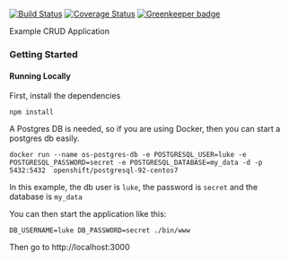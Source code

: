 [![Build Status](https://travis-ci.org/bucharest-gold/nodejs-rest-http-crud.svg?branch=master)](https://travis-ci.org/bucharest-gold/nodejs-rest-http-crud) [![Coverage Status](https://coveralls.io/repos/github/bucharest-gold/nodejs-rest-http-crud/badge.svg?branch=master)](https://coveralls.io/github/bucharest-gold/nodejs-rest-http-crud?branch=master) [![Greenkeeper badge](https://badges.greenkeeper.io/bucharest-gold/nodejs-rest-http-crud.svg)](https://greenkeeper.io/)

Example CRUD Application

### Getting Started

#### Running Locally

First, install the dependencies

`npm install`

A Postgres DB is needed, so if you are using Docker, then you can start a postgres db easily.

`docker run --name os-postgres-db -e POSTGRESQL_USER=luke -e POSTGRESQL_PASSWORD=secret -e POSTGRESQL_DATABASE=my_data -d -p 5432:5432  openshift/postgresql-92-centos7`

In this example, the db user is `luke`, the password is `secret` and the database is `my_data`

You can then start the application like this:

`DB_USERNAME=luke DB_PASSWORD=secret ./bin/www`


Then go to http://localhost:3000
